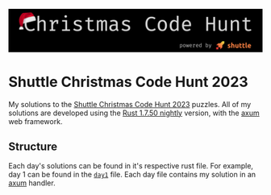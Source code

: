 ![CCH Banner](.github/banner.png)

# Shuttle Christmas Code Hunt 2023

My solutions to the [Shuttle Christmas Code Hunt 2023](https://www.shuttle.rs/cch) puzzles. All of my solutions are developed using the [Rust 1.7.50 nightly](https://releases.rs/docs/1.75.0/) version, with the [axum](https://crates.io/crates/axum) web framework.

## Structure
Each day's solutions can be found in it's respective rust file. For example, day 1 can be found in the [`day1`](/src/days/day1/) file. Each day file contains my solution in an [axum](https://crates.io/crates/axum) handler.